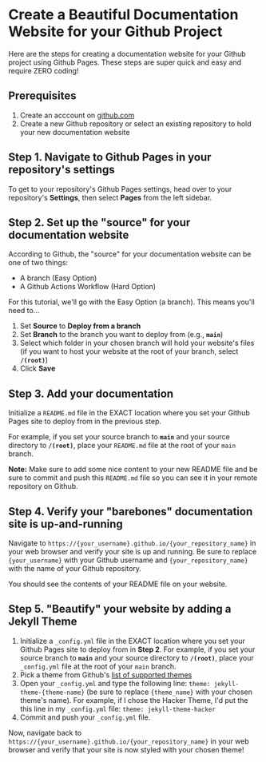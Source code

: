 # Create a Beautiful Documentation Website for your Github Project

Here are the steps for creating a documentation website for your Github project 
using Github Pages. These steps are super quick and easy and require ZERO
coding!

## Prerequisites

1. Create an acccount on [github.com](https://github.com/)
2. Create a new Github repository or select an existing repository to hold your
new documentation website

## Step 1. Navigate to Github Pages in your repository's settings

To get to your repository's Github Pages settings, head over to your 
repository's **Settings**, then select **Pages** from the left sidebar.

## Step 2. Set up the "source" for your documentation website

According to Github, the "source" for your documentation website can be one of
two things:
* A branch (Easy Option) 
* A Github Actions Workflow (Hard Option)

For this tutorial, we'll go with the Easy Option (a branch). This means you'll 
need to...
1. Set **Source** to **Deploy from a branch**
2. Set **Branch** to the branch you want to deploy from (e.g., **`main`**)
3. Select which folder in your chosen branch will hold your website's files 
(if you want to host your website at the root of your branch, select 
**`/(root)`**)
4. Click **Save**

## Step 3. Add your documentation

Initialize a `README.md` file in the EXACT location where you set your 
Github Pages site to deploy from in the previous step.

For example, if you set your source branch to **`main`** and your source 
directory to **`/(root)`**, place your `README.md` file at the root of your 
`main` branch.

**Note:** Make sure to add some nice content to your new README file and be 
sure to commit and push this `README.md` file so you can see it in
your remote repository on Github.

## Step 4. Verify your "barebones" documentation site is up-and-running

Navigate to `https://{your_username}.github.io/{your_repository_name}` in your
web browser and verify your site is up and running. Be sure to replace 
`{your_username}` with your Github username and `{your_repository_name}` with 
the name of your Github repository.

You should see the contents of your README file on your website.

## Step 5. "Beautify" your website by adding a Jekyll Theme

1. Initialize a `_config.yml` file in the EXACT location where you set your 
Github Pages site to deploy from in **Step 2**. For example, if you set your 
source branch to **`main`** and your source directory to **`/(root)`**, place 
your `_config.yml` file at the root of your `main` branch.
2. Pick a theme from Github's [list of supported themes](https://pages.github.com/themes/)
3. Open your `_config.yml` and type the following line:
`theme: jekyll-theme-{theme-name}` (be sure to replace `{theme_name}` with your
chosen theme's name). For example, if I chose the Hacker Theme, I'd put the this
line in my `_config.yml` file:
`theme: jekyll-theme-hacker`
4. Commit and push your `_config.yml` file.

Now, navigate back to `https://{your_username}.github.io/{your_repository_name}` 
in your web browser and verify that your site is now styled with your chosen
theme!